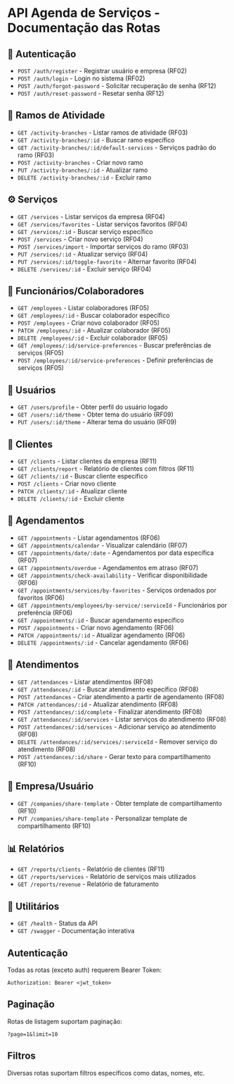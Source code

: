 # API Agenda de Serviços - Documentação das Rotas

## 🔐 Autenticação
- `POST /auth/register` - Registrar usuário e empresa (RF02)
- `POST /auth/login` - Login no sistema (RF02)
- `POST /auth/forgot-password` - Solicitar recuperação de senha (RF12)
- `POST /auth/reset-password` - Resetar senha (RF12)

## 🏢 Ramos de Atividade
- `GET /activity-branches` - Listar ramos de atividade (RF03)
- `GET /activity-branches/:id` - Buscar ramo específico
- `GET /activity-branches/:id/default-services` - Serviços padrão do ramo (RF03)
- `POST /activity-branches` - Criar novo ramo
- `PUT /activity-branches/:id` - Atualizar ramo
- `DELETE /activity-branches/:id` - Excluir ramo

## ⚙️ Serviços
- `GET /services` - Listar serviços da empresa (RF04)
- `GET /services/favorites` - Listar serviços favoritos (RF04)
- `GET /services/:id` - Buscar serviço específico
- `POST /services` - Criar novo serviço (RF04)
- `POST /services/import` - Importar serviços do ramo (RF03)
- `PUT /services/:id` - Atualizar serviço (RF04)
- `PUT /services/:id/toggle-favorite` - Alternar favorito (RF04)
- `DELETE /services/:id` - Excluir serviço (RF04)

## 👥 Funcionários/Colaboradores
- `GET /employees` - Listar colaboradores (RF05)
- `GET /employees/:id` - Buscar colaborador específico
- `POST /employees` - Criar novo colaborador (RF05)
- `PATCH /employees/:id` - Atualizar colaborador (RF05)
- `DELETE /employees/:id` - Excluir colaborador (RF05)
- `GET /employees/:id/service-preferences` - Buscar preferências de serviços (RF05)
- `POST /employees/:id/service-preferences` - Definir preferências de serviços (RF05)

## 👤 Usuários
- `GET /users/profile` - Obter perfil do usuário logado
- `GET /users/:id/theme` - Obter tema do usuário (RF09)
- `PUT /users/:id/theme` - Alterar tema do usuário (RF09)

## 👤 Clientes
- `GET /clients` - Listar clientes da empresa (RF11)
- `GET /clients/report` - Relatório de clientes com filtros (RF11)
- `GET /clients/:id` - Buscar cliente específico
- `POST /clients` - Criar novo cliente
- `PATCH /clients/:id` - Atualizar cliente
- `DELETE /clients/:id` - Excluir cliente

## 📅 Agendamentos
- `GET /appointments` - Listar agendamentos (RF06)
- `GET /appointments/calendar` - Visualizar calendário (RF07)
- `GET /appointments/date/:date` - Agendamentos por data específica (RF07)
- `GET /appointments/overdue` - Agendamentos em atraso (RF07)
- `GET /appointments/check-availability` - Verificar disponibilidade (RF06)
- `GET /appointments/services/by-favorites` - Serviços ordenados por favoritos (RF06)
- `GET /appointments/employees/by-service/:serviceId` - Funcionários por preferência (RF06)
- `GET /appointments/:id` - Buscar agendamento específico
- `POST /appointments` - Criar novo agendamento (RF06)
- `PATCH /appointments/:id` - Atualizar agendamento (RF06)
- `DELETE /appointments/:id` - Cancelar agendamento (RF06)

## 🏥 Atendimentos
- `GET /attendances` - Listar atendimentos (RF08)
- `GET /attendances/:id` - Buscar atendimento específico (RF08)
- `POST /attendances` - Criar atendimento a partir de agendamento (RF08)
- `PATCH /attendances/:id` - Atualizar atendimento (RF08)
- `POST /attendances/:id/complete` - Finalizar atendimento (RF08)
- `GET /attendances/:id/services` - Listar serviços do atendimento (RF08)
- `POST /attendances/:id/services` - Adicionar serviço ao atendimento (RF08)
- `DELETE /attendances/:id/services/:serviceId` - Remover serviço do atendimento (RF08)
- `POST /attendances/:id/share` - Gerar texto para compartilhamento (RF10)

## 🏢 Empresa/Usuário
- `GET /companies/share-template` - Obter template de compartilhamento (RF10)
- `PUT /companies/share-template` - Personalizar template de compartilhamento (RF10)

## 📊 Relatórios
- `GET /reports/clients` - Relatório de clientes (RF11)
- `GET /reports/services` - Relatório de serviços mais utilizados
- `GET /reports/revenue` - Relatório de faturamento

## 🔧 Utilitários
- `GET /health` - Status da API
- `GET /swagger` - Documentação interativa

## Autenticação
Todas as rotas (exceto auth) requerem Bearer Token:
```
Authorization: Bearer <jwt_token>
```

## Paginação
Rotas de listagem suportam paginação:
```
?page=1&limit=10
```

## Filtros
Diversas rotas suportam filtros específicos como datas, nomes, etc.